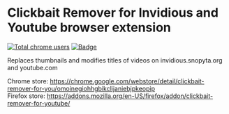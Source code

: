 # Clickbait Remover for Invidious and Youtube browser extension

<a href="https://chrome.google.com/webstore/detail/clickbait-remover-for-you/omoinegiohhgbikclijaniebjpkeopip"><img src="https://img.shields.io/chrome-web-store/users/omoinegiohhgbikclijaniebjpkeopip?label=Chome%20Users" alt="Total chrome users"></img></a>
<a href="https://addons.mozilla.org/en-US/firefox/addon/clickbait-remover-for-youtube/"><img src="https://img.shields.io/amo/users/clickbait-remover-for-youtube?label=Firefox%20users" alt="Badge"></img></a>

Replaces thumbnails and modifies titles of videos on invidious.snopyta.org and youtube.com

Chrome store: https://chrome.google.com/webstore/detail/clickbait-remover-for-you/omoinegiohhgbikclijaniebjpkeopip    
Firefox store: https://addons.mozilla.org/en-US/firefox/addon/clickbait-remover-for-youtube/

